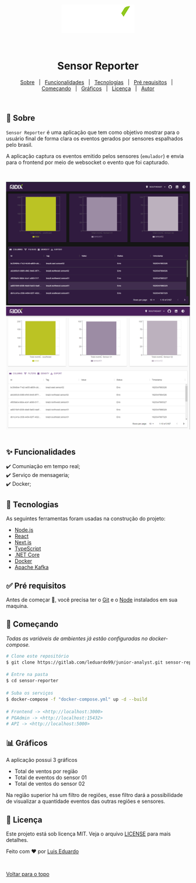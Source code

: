<div align="center" id="top"> 
  <img src="./.github/logo.png" alt="Radix" />

  &#xa0;
</div>

<h1 align="center">Sensor Reporter</h1>

<p align="center">
  <a href="#dart-sobre">Sobre</a> &#xa0; | &#xa0; 
  <a href="#sparkles-funcionalidades">Funcionalidades</a> &#xa0; | &#xa0;
  <a href="#rocket-tecnologias">Tecnologias</a> &#xa0; | &#xa0;
  <a href="#white_check_mark-pré-requesitos">Pré requisitos</a> &#xa0; | &#xa0;
  <a href="#checkered_flag-começando">Começando</a> &#xa0; | &#xa0;
  <a href="#bar_chart-gráficos">Gráficos</a> &#xa0; | &#xa0;
  <a href="#memo-licença">Licença</a> &#xa0; | &#xa0;
  <a href="https://github.com/leduardo99" target="_blank">Autor</a>
</p>

<br>

## :dart: Sobre ##

`Sensor Reporter` é uma aplicação que tem como objetivo mostrar para o usuário final de forma clara 
os eventos gerados por sensores espalhados pelo brasil.

A aplicação captura os eventos emitido pelos sensores (`emulador`) e envia para o frontend por meio de websocket
o evento que foi capturado.

&#xa0;

<div align="center" id="top"> 
  <img src="./.github/dark.png" alt="Radix" />

  <img src="./.github/light.png" alt="Radix" />
  &#xa0;
</div>

## :sparkles: Funcionalidades ##

:heavy_check_mark: Comuniação em tempo real;\
:heavy_check_mark: Serviço de mensageria;\
:heavy_check_mark: Docker;

## :rocket: Tecnologias ##

As seguintes ferramentas foram usadas na construção do projeto:

- [Node.js](https://nodejs.org/en/)
- [React](https://pt-br.reactjs.org/)
- [Next.js](https://nextjs.org/docs/getting-started)
- [TypeScript](https://www.typescriptlang.org/)
- [.NET Core](https://docs.microsoft.com/pt-br/dotnet/core/introduction)
- [Docker](https://www.docker.com)
- [Apache Kafka](https://kafka.apache.org)

## :white_check_mark: Pré requisitos ##

Antes de começar :checkered_flag:, você precisa ter o [Git](https://git-scm.com) e o [Node](https://nodejs.org/en/) instalados em sua maquina.

## :checkered_flag: Começando ##

_Todas as variáveis de ambientes já estão configuradas no docker-compose._

```bash
# Clone este repositório
$ git clone https://gitlab.com/leduardo99/junior-analyst.git sensor-reporter

# Entre na pasta
$ cd sensor-reporter

# Suba os serviços
$ docker-compose -f "docker-compose.yml" up -d --build

# Frontend -> <http://localhost:3000>
# PGAdmin -> <http://localhost:15432>
# API -> <http://localhost:5000>
```

## :bar_chart: Gráficos ##
A aplicação possui 3 gráficos
 - Total de ventos por região
 - Total de eventos do sensor 01
 - Total de ventos do sensor 02

Na região superior há um filtro de regiões, esse filtro dará a possibilidade de visualizar a quantidade eventos das outras regiões e sensores.

## :memo: Licença ##

Este projeto está sob licença MIT. Veja o arquivo [LICENSE](LICENSE.md) para mais detalhes.


Feito com :heart: por <a href="https://github.com/leduardo99" target="_blank">Luis Eduardo</a>

&#xa0;

<a href="#top">Voltar para o topo</a>

